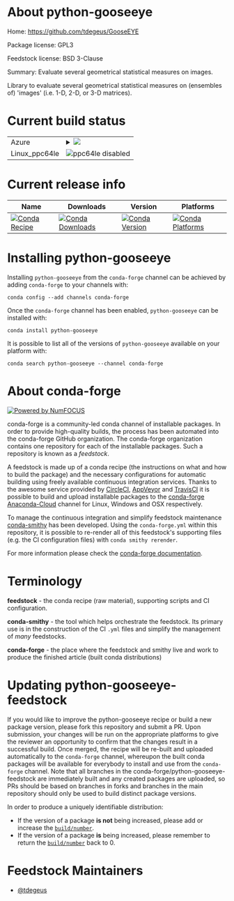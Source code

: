 About python-gooseeye
=====================

Home: https://github.com/tdegeus/GooseEYE

Package license: GPL3

Feedstock license: BSD 3-Clause

Summary: Evaluate several geometrical statistical measures on images.

Library to evaluate several geometrical statistical measures on (ensembles of) 'images'
(i.e. 1-D, 2-D, or 3-D matrices).


Current build status
====================


<table>
    
  <tr>
    <td>Azure</td>
    <td>
      <details>
        <summary>
          <a href="https://dev.azure.com/conda-forge/feedstock-builds/_build/latest?definitionId=8536&branchName=master">
            <img src="https://dev.azure.com/conda-forge/feedstock-builds/_apis/build/status/python-gooseeye-feedstock?branchName=master">
          </a>
        </summary>
        <table>
          <thead><tr><th>Variant</th><th>Status</th></tr></thead>
          <tbody><tr>
              <td>linux_python2.7</td>
              <td>
                <a href="https://dev.azure.com/conda-forge/feedstock-builds/_build/latest?definitionId=8536&branchName=master">
                  <img src="https://dev.azure.com/conda-forge/feedstock-builds/_apis/build/status/python-gooseeye-feedstock?branchName=master&jobName=linux&configuration=linux_python2.7" alt="variant">
                </a>
              </td>
            </tr><tr>
              <td>linux_python3.6</td>
              <td>
                <a href="https://dev.azure.com/conda-forge/feedstock-builds/_build/latest?definitionId=8536&branchName=master">
                  <img src="https://dev.azure.com/conda-forge/feedstock-builds/_apis/build/status/python-gooseeye-feedstock?branchName=master&jobName=linux&configuration=linux_python3.6" alt="variant">
                </a>
              </td>
            </tr><tr>
              <td>linux_python3.7</td>
              <td>
                <a href="https://dev.azure.com/conda-forge/feedstock-builds/_build/latest?definitionId=8536&branchName=master">
                  <img src="https://dev.azure.com/conda-forge/feedstock-builds/_apis/build/status/python-gooseeye-feedstock?branchName=master&jobName=linux&configuration=linux_python3.7" alt="variant">
                </a>
              </td>
            </tr><tr>
              <td>linux_python3.8</td>
              <td>
                <a href="https://dev.azure.com/conda-forge/feedstock-builds/_build/latest?definitionId=8536&branchName=master">
                  <img src="https://dev.azure.com/conda-forge/feedstock-builds/_apis/build/status/python-gooseeye-feedstock?branchName=master&jobName=linux&configuration=linux_python3.8" alt="variant">
                </a>
              </td>
            </tr><tr>
              <td>osx_python2.7</td>
              <td>
                <a href="https://dev.azure.com/conda-forge/feedstock-builds/_build/latest?definitionId=8536&branchName=master">
                  <img src="https://dev.azure.com/conda-forge/feedstock-builds/_apis/build/status/python-gooseeye-feedstock?branchName=master&jobName=osx&configuration=osx_python2.7" alt="variant">
                </a>
              </td>
            </tr><tr>
              <td>osx_python3.6</td>
              <td>
                <a href="https://dev.azure.com/conda-forge/feedstock-builds/_build/latest?definitionId=8536&branchName=master">
                  <img src="https://dev.azure.com/conda-forge/feedstock-builds/_apis/build/status/python-gooseeye-feedstock?branchName=master&jobName=osx&configuration=osx_python3.6" alt="variant">
                </a>
              </td>
            </tr><tr>
              <td>osx_python3.7</td>
              <td>
                <a href="https://dev.azure.com/conda-forge/feedstock-builds/_build/latest?definitionId=8536&branchName=master">
                  <img src="https://dev.azure.com/conda-forge/feedstock-builds/_apis/build/status/python-gooseeye-feedstock?branchName=master&jobName=osx&configuration=osx_python3.7" alt="variant">
                </a>
              </td>
            </tr><tr>
              <td>osx_python3.8</td>
              <td>
                <a href="https://dev.azure.com/conda-forge/feedstock-builds/_build/latest?definitionId=8536&branchName=master">
                  <img src="https://dev.azure.com/conda-forge/feedstock-builds/_apis/build/status/python-gooseeye-feedstock?branchName=master&jobName=osx&configuration=osx_python3.8" alt="variant">
                </a>
              </td>
            </tr><tr>
              <td>win_cxx_compilervs2015python3.6vc14</td>
              <td>
                <a href="https://dev.azure.com/conda-forge/feedstock-builds/_build/latest?definitionId=8536&branchName=master">
                  <img src="https://dev.azure.com/conda-forge/feedstock-builds/_apis/build/status/python-gooseeye-feedstock?branchName=master&jobName=win&configuration=win_cxx_compilervs2015python3.6vc14" alt="variant">
                </a>
              </td>
            </tr><tr>
              <td>win_cxx_compilervs2015python3.7vc14</td>
              <td>
                <a href="https://dev.azure.com/conda-forge/feedstock-builds/_build/latest?definitionId=8536&branchName=master">
                  <img src="https://dev.azure.com/conda-forge/feedstock-builds/_apis/build/status/python-gooseeye-feedstock?branchName=master&jobName=win&configuration=win_cxx_compilervs2015python3.7vc14" alt="variant">
                </a>
              </td>
            </tr><tr>
              <td>win_cxx_compilervs2015python3.8vc14</td>
              <td>
                <a href="https://dev.azure.com/conda-forge/feedstock-builds/_build/latest?definitionId=8536&branchName=master">
                  <img src="https://dev.azure.com/conda-forge/feedstock-builds/_apis/build/status/python-gooseeye-feedstock?branchName=master&jobName=win&configuration=win_cxx_compilervs2015python3.8vc14" alt="variant">
                </a>
              </td>
            </tr>
          </tbody>
        </table>
      </details>
    </td>
  </tr>
  <tr>
    <td>Linux_ppc64le</td>
    <td>
      <img src="https://img.shields.io/badge/ppc64le-disabled-lightgrey.svg" alt="ppc64le disabled">
    </td>
  </tr>
</table>

Current release info
====================

| Name | Downloads | Version | Platforms |
| --- | --- | --- | --- |
| [![Conda Recipe](https://img.shields.io/badge/recipe-python--gooseeye-green.svg)](https://anaconda.org/conda-forge/python-gooseeye) | [![Conda Downloads](https://img.shields.io/conda/dn/conda-forge/python-gooseeye.svg)](https://anaconda.org/conda-forge/python-gooseeye) | [![Conda Version](https://img.shields.io/conda/vn/conda-forge/python-gooseeye.svg)](https://anaconda.org/conda-forge/python-gooseeye) | [![Conda Platforms](https://img.shields.io/conda/pn/conda-forge/python-gooseeye.svg)](https://anaconda.org/conda-forge/python-gooseeye) |

Installing python-gooseeye
==========================

Installing `python-gooseeye` from the `conda-forge` channel can be achieved by adding `conda-forge` to your channels with:

```
conda config --add channels conda-forge
```

Once the `conda-forge` channel has been enabled, `python-gooseeye` can be installed with:

```
conda install python-gooseeye
```

It is possible to list all of the versions of `python-gooseeye` available on your platform with:

```
conda search python-gooseeye --channel conda-forge
```


About conda-forge
=================

[![Powered by NumFOCUS](https://img.shields.io/badge/powered%20by-NumFOCUS-orange.svg?style=flat&colorA=E1523D&colorB=007D8A)](http://numfocus.org)

conda-forge is a community-led conda channel of installable packages.
In order to provide high-quality builds, the process has been automated into the
conda-forge GitHub organization. The conda-forge organization contains one repository
for each of the installable packages. Such a repository is known as a *feedstock*.

A feedstock is made up of a conda recipe (the instructions on what and how to build
the package) and the necessary configurations for automatic building using freely
available continuous integration services. Thanks to the awesome service provided by
[CircleCI](https://circleci.com/), [AppVeyor](https://www.appveyor.com/)
and [TravisCI](https://travis-ci.com/) it is possible to build and upload installable
packages to the [conda-forge](https://anaconda.org/conda-forge)
[Anaconda-Cloud](https://anaconda.org/) channel for Linux, Windows and OSX respectively.

To manage the continuous integration and simplify feedstock maintenance
[conda-smithy](https://github.com/conda-forge/conda-smithy) has been developed.
Using the ``conda-forge.yml`` within this repository, it is possible to re-render all of
this feedstock's supporting files (e.g. the CI configuration files) with ``conda smithy rerender``.

For more information please check the [conda-forge documentation](https://conda-forge.org/docs/).

Terminology
===========

**feedstock** - the conda recipe (raw material), supporting scripts and CI configuration.

**conda-smithy** - the tool which helps orchestrate the feedstock.
                   Its primary use is in the construction of the CI ``.yml`` files
                   and simplify the management of *many* feedstocks.

**conda-forge** - the place where the feedstock and smithy live and work to
                  produce the finished article (built conda distributions)


Updating python-gooseeye-feedstock
==================================

If you would like to improve the python-gooseeye recipe or build a new
package version, please fork this repository and submit a PR. Upon submission,
your changes will be run on the appropriate platforms to give the reviewer an
opportunity to confirm that the changes result in a successful build. Once
merged, the recipe will be re-built and uploaded automatically to the
`conda-forge` channel, whereupon the built conda packages will be available for
everybody to install and use from the `conda-forge` channel.
Note that all branches in the conda-forge/python-gooseeye-feedstock are
immediately built and any created packages are uploaded, so PRs should be based
on branches in forks and branches in the main repository should only be used to
build distinct package versions.

In order to produce a uniquely identifiable distribution:
 * If the version of a package **is not** being increased, please add or increase
   the [``build/number``](https://conda.io/docs/user-guide/tasks/build-packages/define-metadata.html#build-number-and-string).
 * If the version of a package **is** being increased, please remember to return
   the [``build/number``](https://conda.io/docs/user-guide/tasks/build-packages/define-metadata.html#build-number-and-string)
   back to 0.

Feedstock Maintainers
=====================

* [@tdegeus](https://github.com/tdegeus/)

